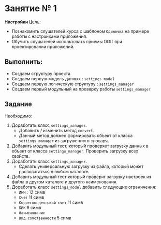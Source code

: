 # Занятие № 1
**Настройки**
Цель:
- Познакомить слушателей курса с шаблоном `Одиночка` на примере работы с настройками приложения.
- Обучить слушателей использовать приемы ООП при проектировании приложений.

## Выполнить:
* Создаем структуру проекта.
* Создаем первую модель данных : `settings_model`
* Создаем первую логическую структуру : `settings_manager`
* Создаем первый модульный на проверку работы `settings_manager` 

## Задание
Необходимо:
1. Доработать класс `settings_manager`. 
	- Добавить  / изменить метод `convert`. 
	- Данный метод должен формировать объект от класса `settings_manager` из загруженного словаря.
2. Добавить модульный тест, который проверяет загрузку данных в объект от класса `settings_manager`. Проверить загрузку всех свойств.
3. Доработать класс `settings_manager`. 
	- Сделать универсальную загрузку из файла, который может располагаться в любом каталоге.
4. Добавить модульный тест который проверит загрузку настроек из файла в другом каталоге и другого наименования.
5. Доработать класс `settings_model` добавить следующие ограничения:
	- `ИНН` : 12 симв
	- `Счет` 11 симв
	- `Корреспондентский счет` 11 симв
 	- `БИК` 9 симв
	- `Наименование`
	- `Вид собственности` 5 симв



